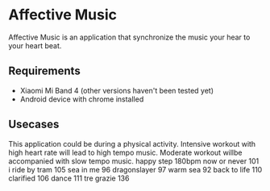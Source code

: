 # Affective Music

Affective Music is an application that synchronize the music your hear to your heart beat.

## Requirements

- Xiaomi Mi Band 4 (other versions haven't been tested yet)
- Android device with chrome installed


## Usecases

This application could be during a physical activity.
Intensive workout with high heart rate will lead to high tempo music.
Moderate workout willbe accompanied with slow tempo music.
happy step 180bpm
now or never 101
i ride by tram 105
sea in me 96
dragonslayer 97
warm sea 92
back to life 110
clarified 106
dance 111
tre grazie 136
